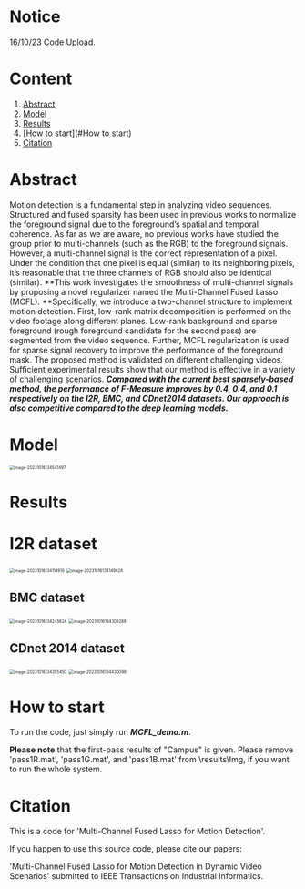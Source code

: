 # Notice

16/10/23 Code Upload.

# Content

1. [Abstract](#Abstract)
2. [Model](#Model)
3. [Results](#Data)
4. [How to start](#How to start)
5. [Citation](#Citation)

# Abstract

Motion detection is a fundamental step in analyzing video sequences. Structured and fused sparsity has been used in previous works to normalize the foreground signal due to the foreground’s spatial and temporal coherence. As far as we are aware, no previous works have studied the group prior to multi-channels (such as the RGB) to the foreground signals. However, a multi-channel signal is the correct representation of a pixel. Under the condition that one pixel is equal (similar) to its neighboring pixels, it’s reasonable that the three channels of RGB should also be identical (similar). **This work investigates the smoothness of multi-channel signals by proposing a novel regularizer named the Multi-Channel Fused Lasso (MCFL). **Specifically, we introduce a two-channel structure to implement motion detection. First, low-rank matrix decomposition is performed on the video footage along different planes. Low-rank background and sparse foreground (rough foreground candidate for the second pass) are segmented from the video sequence. Further, MCFL regularization is used for sparse signal recovery to improve the performance of the foreground mask. The proposed method is validated on different challenging videos. Sufficient experimental results show that our method is effective in a variety of challenging scenarios. ***Compared with the current best sparsely-based method, the performance of F-Measure improves by 0.4, 0.4, and 0.1 respectively on the I2R, BMC, and CDnet2014 datasets. Our approach is also competitive compared to the deep learning models.***

# Model

<img src="/Users/gaorong/Library/Application Support/typora-user-images/image-20231016134541497.png" alt="image-20231016134541497" style="zoom:50%;" />

# Results

# I2R dataset

<img src="/Users/gaorong/Library/Application Support/typora-user-images/image-20231016134114919.png" alt="image-20231016134114919" style="zoom:50%;" />

<img src="/Users/gaorong/Library/Application Support/typora-user-images/image-20231016134149628.png" alt="image-20231016134149628" style="zoom:50%;" />

## BMC dataset

<img src="/Users/gaorong/Library/Application Support/typora-user-images/image-20231016134245624.png" alt="image-20231016134245624" style="zoom:50%;" />

<img src="/Users/gaorong/Library/Application Support/typora-user-images/image-20231016134309288.png" alt="image-20231016134309288" style="zoom:50%;" />

## CDnet 2014 dataset

<img src="/Users/gaorong/Library/Application Support/typora-user-images/image-20231016134355450.png" alt="image-20231016134355450" style="zoom:50%;" />

<img src="/Users/gaorong/Library/Application Support/typora-user-images/image-20231016134430098.png" alt="image-20231016134430098" style="zoom:50%;" />

# How to start

To run the code, just simply run ***MCFL_demo.m***.

**Please note** that the first-pass results of "Campus" is given. Please remove 'pass1R.mat', 'pass1G.mat', and 'pass1B.mat' from \results\Img\, if you want to run the whole system.

# Citation

This is a code for 'Multi-Channel Fused Lasso for Motion Detection'. 

If you happen to use this source code, please cite our papers:

'Multi-Channel Fused Lasso for Motion Detection in Dynamic Video Scenarios' submitted to IEEE Transactions on Industrial Informatics.